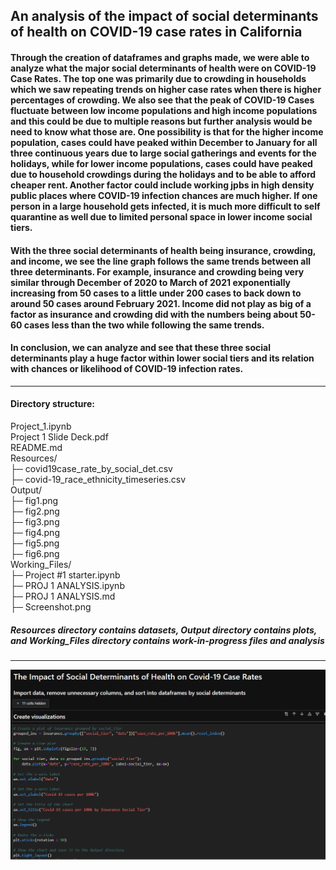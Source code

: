 ## An analysis of the impact of social determinants of health on COVID-19 case rates in California

#### Through the creation of dataframes and graphs made, we were able to analyze what the major social determinants of health were on COVID-19 Case Rates. The top one was primarily due to crowding in households which we saw repeating trends on higher case rates when there is higher percentages of crowding. We also see that the peak of COVID-19 Cases fluctuate between low income populations and high income populations and this could be due to multiple reasons but further analysis would be need to know what those are. One possibility is that for the higher income population, cases could have peaked within December to January for all three continuous years due to large social gatherings and events for the holidays, while for lower income populations, cases could have peaked due to household crowdings during the holidays and to be able to afford cheaper rent. Another factor could include working jpbs in high density public places where COVID-19 infection chances are much higher. If one person in a large household gets infected, it is much more difficult to self quarantine as well due to limited personal space in lower income social tiers.

####  With the three social determinants of health being insurance, crowding, and income, we see the line graph follows the same trends between all three determinants. For example, insurance and crowding being very similar through December of 2020 to March of 2021 exponentially increasing from 50 cases to a little under 200 cases to back down to around 50 cases around February 2021. Income did not play as big of a factor as insurance and crowding did with the numbers being about 50-60 cases less than the two while following the same trends.

####  In conclusion, we can analyze and see that these three social determinants play a huge factor within lower social tiers and its relation with chances or likelihood of COVID-19 infection rates.
---
#### Directory structure:
Project_1.ipynb  
Project 1 Slide Deck.pdf  
README.md  
Resources/  
├─ covid19case_rate_by_social_det.csv  
├─ covid-19_race_ethnicity_timeseries.csv  
Output/  
├─ fig1.png  
├─ fig2.png  
├─ fig3.png  
├─ fig4.png  
├─ fig5.png  
├─ fig6.png  
Working_Files/  
├─ Project #1 starter.ipynb  
├─ PROJ 1 ANALYSIS.ipynb  
├─ PROJ 1 ANALYSIS.md   
├─ Screenshot.png  

##### *Resources directory contains datasets, Output directory contains plots, and Working_Files directory contains work-in-progress files and analysis*
---
![Screenshot](Working_Files/Screenshot.png)
